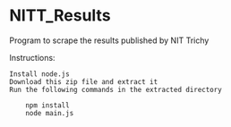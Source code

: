 NITT_Results
============

Program to scrape the results published by NIT Trichy

Instructions:

    Install node.js
    Download this zip file and extract it
    Run the following commands in the extracted directory
      
        npm install
        node main.js
